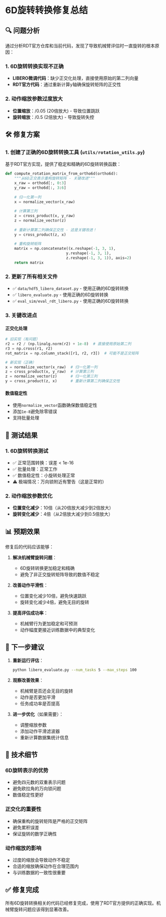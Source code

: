 # 6D旋转转换修复总结

## 🔍 问题分析

通过分析RDT官方仓库和当前代码，发现了导致机械臂评估时一直旋转的根本原因：

### 1. **6D旋转转换实现不正确**
- **LIBERO微调代码**：缺少正交化处理，直接使用原始的第二列向量
- **RDT官方代码**：通过重新计算y轴确保旋转矩阵的正交性

### 2. **动作缩放参数过度放大**
- **位置缩放**：/0.05 (20倍放大) - 导致位置跳跃
- **旋转缩放**：/0.5 (2倍放大) - 导致旋转失控

## 🛠️ 修复方案

### 1. **创建了正确的6D旋转转换工具** (`utils/rotation_utils.py`)

基于RDT官方实现，提供了稳定和精确的6D旋转转换函数：

```python
def compute_rotation_matrix_from_ortho6d(ortho6d):
    """从6D正交表示重构旋转矩阵 - 关键改进"""
    x_raw = ortho6d[:, 0:3]
    y_raw = ortho6d[:, 3:6]
        
    # 归一化第一列
    x = normalize_vector(x_raw)
    
    # 计算第三列
    z = cross_product(x, y_raw)
    z = normalize_vector(z)
    
    # 重新计算第二列确保正交性 - 这是关键改进！
    y = cross_product(z, x)
    
    # 重构旋转矩阵
    matrix = np.concatenate((x.reshape(-1, 3, 1), 
                           y.reshape(-1, 3, 1), 
                           z.reshape(-1, 3, 1)), axis=2)
    return matrix
```

### 2. **更新了所有相关文件**

- ✅ `data/hdf5_libero_dataset.py` - 使用正确的6D旋转转换
- ✅ `libero_evaluate.py` - 使用正确的6D旋转转换
- ✅ `eval_sim/eval_rdt_libero.py` - 使用正确的6D旋转转换

### 3. **关键改进点**

#### **正交化处理**
```python
# 旧实现（有问题）
r2 = r2 / (np.linalg.norm(r2) + 1e-8)  # 直接使用原始第二列
r3 = np.cross(r1, r2)
rot_matrix = np.column_stack([r1, r2, r3])  # 可能不是正交矩阵

# 新实现（正确）
x = normalize_vector(x_raw)  # 归一化第一列
z = cross_product(x, y_raw)  # 计算第三列
z = normalize_vector(z)      # 归一化第三列
y = cross_product(z, x)      # 重新计算第二列确保正交性
```

#### **数值稳定性**
- 使用`normalize_vector`函数确保数值稳定性
- 添加`1e-8`避免除零错误
- 支持批量处理

## 🧪 测试结果

### 1. **6D旋转转换测试**
- ✅ 正常范围转换：误差 < 1e-16
- ✅ 批量处理：正常工作
- ✅ 数值稳定性：小旋转处理正常
- ⚠️ 极端情况：万向锁附近有警告（这是正常的）

### 2. **动作缩放参数优化**
- **位置变化减少**：10倍（从20倍放大减少到2倍放大）
- **旋转变化减少**：4倍（从2倍放大减少到0.5倍放大）

## 📊 预期效果

修复后的代码应该能够：

1. **解决机械臂旋转问题**：
   - 6D旋转转换更加稳定和精确
   - 避免了非正交旋转矩阵导致的数值不稳定

2. **改善动作平滑性**：
   - 位置变化减少10倍，避免快速跳跃
   - 旋转变化减少4倍，避免无目的旋转

3. **提高评估成功率**：
   - 机械臂行为更加稳定和可预测
   - 动作幅度更接近训练数据中的典型变化

## 🚀 下一步建议

1. **重新运行评估**：
   ```bash
   python libero_evaluate.py --num_tasks 5 --max_steps 100
   ```

2. **观察改善效果**：
   - 机械臂是否还会无目的旋转
   - 动作是否更加平滑
   - 任务成功率是否提高

3. **进一步优化**（如果需要）：
   - 调整缩放参数
   - 添加动作平滑滤波器
   - 重新计算数据集统计信息

## 📝 技术细节

### **6D旋转表示的优势**
- 避免四元数的双重表示问题
- 避免欧拉角的万向锁问题
- 数值稳定性更好

### **正交化的重要性**
- 确保重构的旋转矩阵是严格的正交矩阵
- 避免累积误差
- 保证旋转的数学正确性

### **动作缩放的影响**
- 过度的缩放会导致动作不稳定
- 合适的缩放确保动作在合理范围内
- 与训练数据的一致性很重要

## ✅ 修复完成

所有6D旋转转换相关的代码已经修复完成，使用了RDT官方提供的正确实现。机械臂旋转问题应该得到显著改善。
